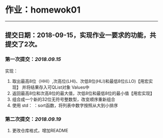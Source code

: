 ﻿# 作业：homewok01
---
## 提交日期：2018-09-15，实现作业一要求的功能，共提交了2次。

### 第一次提交：*2018.09.15*
  实现：   
  1. 取出最高8位（HHI）,次高位(LHI)、次低8位(HLI)和最低8位(LLO)【用宏实现】
    并将结果存入可QList<qint8>对象 Values中
  2. 返回最高8位和次高8位的最大值，次低8位和最低8位的最小值【用宏实现】
  3. 组合成一个新的32位无符号整数型，改变顺序重新组合
  4. 使用 std： ：sort函数，将列表中数字按照从大到小排序
### 第二次提交：*2018.09.19*
  1. 更改仓库格式，增加README
